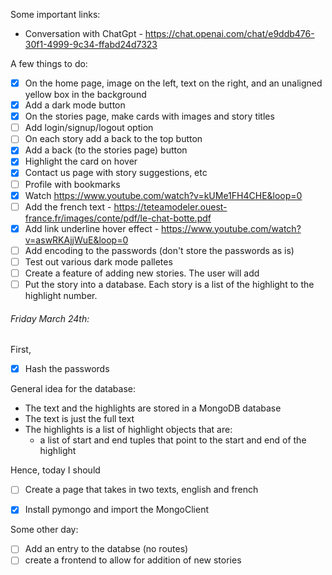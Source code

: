 Some important links:
- Conversation with ChatGpt - https://chat.openai.com/chat/e9ddb476-30f1-4999-9c34-ffabd24d7323



A few things to do:
- [x] On the home page, image on the left, text on the right, and an unaligned yellow box in the background
- [x] Add a dark mode button
- [x] On the stories page, make cards with images and story titles
- [ ] Add login/signup/logout option
- [ ] On each story add a back to the top button 
- [x] Add a back (to the stories page) button
- [x] Highlight the card on hover
- [x] Contact us page with story suggestions, etc
- [ ] Profile with bookmarks
- [x] Watch https://www.youtube.com/watch?v=kUMe1FH4CHE&loop=0
- [ ] Add the french text - https://teteamodeler.ouest-france.fr/images/conte/pdf/le-chat-botte.pdf
- [x] Add link underline hover effect - https://www.youtube.com/watch?v=aswRKAjjWuE&loop=0
- [ ] Add encoding to the passwords (don't store the passwords as is)
- [ ] Test out various dark mode palletes
- [ ] Create a feature of adding new stories. The user will add 
- [ ] Put the story into a database. Each story is a list of the highlight to the highlight number. 

###### Friday March 24th:

First,
- [x] Hash the passwords

General idea for the database: 
- The text and the highlights are stored in a MongoDB database
- The text is just the full text
- The highlights is a list of highlight objects that are:
    - a list of start and end tuples that point to the start and end of the highlight

Hence, today I should 
- [ ] Create a page that takes in two texts, english and french
- [x] Install pymongo and import the MongoClient



Some other day:
- [ ] Add an entry to the databse (no routes)
- [ ] create a frontend to allow for addition of new stories